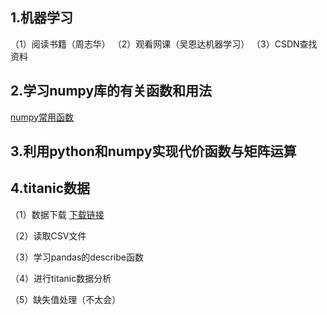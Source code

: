 ## 1.机器学习
（1）阅读书籍（周志华）
（2）观看网课（吴恩达机器学习）
（3）CSDN查找资料
## 2.学习numpy库的有关函数和用法
[numpy常用函数](https://blog.csdn.net/u011995719/article/details/71080987)
## 3.利用python和numpy实现代价函数与矩阵运算
## 4.titanic数据
（1）数据下载
[下载链接](https://codeload.github.com/DaraJin/P2_Investigating_Titanic_Dataset/zip/master)

（2）读取CSV文件

（3）学习pandas的describe函数

（4）进行titanic数据分析

（5）缺失值处理（不太会）
